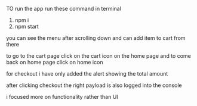 TO run the app run these command in terminal
1. npm i
2. npm start

you can see the menu after scrolling down and can add item to cart from there
 
to go to the cart page click on the cart icon on the home page and to come back on home page click on home icon

for checkout i have only added the alert showing the total amount 

after clicking checkout the right payload is also logged into the console

i focused more on functionality rather than UI
